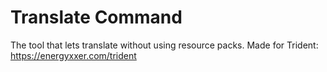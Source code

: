 # Translate Command
 The tool that lets translate without using resource packs. Made for Trident: https://energyxxer.com/trident

